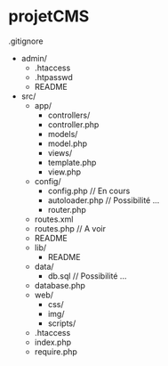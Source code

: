 # projetCMS

.gitignore
- admin/
    - .htaccess
    - .htpasswd
    - README
- src/
    - app/
        - controllers/
		- controller.php
        - models/
		- model.php
        - views/
		- template.php
		- view.php
    - config/
        - config.php // En cours
        - autoloader.php // Possibilité ...
        - router.php
	- routes.xml
	- routes.php // A voir
	- README
    - lib/
        - README
    - data/
        - db.sql // Possibilité ...
	- database.php
    - web/
        - css/
        - img/
        - scripts/
    - .htaccess
    - index.php
    - require.php
